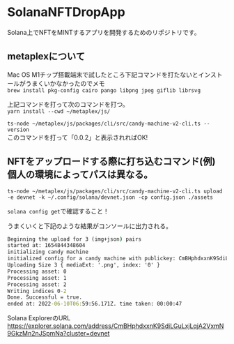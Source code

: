 # SolanaNFTDropApp
Solana上でNFTをMINTするアプリを開発するためのリポジトリです。

## metaplexについて
   Mac OS M1チップ搭載端末で試したところ下記コマンドを打たないとインストールがうまくいかなかったのでメモ  
   `brew install pkg-config cairo pango libpng jpeg giflib librsvg`  

   上記コマンドを打って次のコマンドを打つ。  
   `yarn install --cwd ~/metaplex/js/`  

   `ts-node ~/metaplex/js/packages/cli/src/candy-machine-v2-cli.ts --version`  
   このコマンドを打って「0.0.2」と表示されればOK!

## NFTをアップロードする際に打ち込むコマンド(例) 個人の環境によってパスは異なる。
   `ts-node ~/metaplex/js/packages/cli/src/candy-machine-v2-cli.ts upload -e devnet -k ~/.config/solana/devnet.json -cp config.json ./assets`  

   `solana config get`で確認すること！   

   うまくいくと下記のような結果がコンソールに出力される。  
   ```cmd
   Beginning the upload for 3 (img+json) pairs
   started at: 1654844348604
   initializing candy machine
   initialized config for a candy machine with publickey: CmBHphdxxnK9SdiLGuLxjLqjA2VxmN9GkzMn2nJSpmNa
   Uploading Size 3 { mediaExt: '.png', index: '0' }
   Processing asset: 0
   Processing asset: 1
   Processing asset: 2
   Writing indices 0-2
   Done. Successful = true.
   ended at: 2022-06-10T06:59:56.171Z. time taken: 00:00:47
   ```
     
   Solana ExplorerのURL
   <a href="https://explorer.solana.com/address/CmBHphdxxnK9SdiLGuLxjLqjA2VxmN9GkzMn2nJSpmNa?cluster=devnet">https://explorer.solana.com/address/CmBHphdxxnK9SdiLGuLxjLqjA2VxmN9GkzMn2nJSpmNa?cluster=devnet</a>

